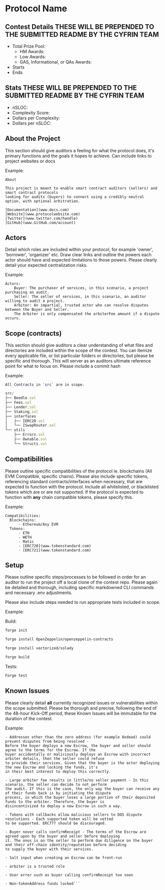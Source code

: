 # Protocol Name 

<!-- <br/>
<p align="center">
<img src="./logo.png" width="500" alt="Ditto">
</p>
<br/> --> 


## Contest Details **THESE WILL BE PREPENDED TO THE SUBMITTED README BY THE CYFRIN TEAM**

- Total Prize Pool: 
  - HM Awards: 
  - Low Awards: 
  - GAS, Informational, or QAs Awards:
- Starts 
- Ends 

## Stats **THESE WILL BE PREPENDED TO THE SUBMITTED README BY THE CYFRIN TEAM**
- nSLOC:
- Complexity Score:
- Dollars per Complexity:
- Dollars per nSLOC:

## About the Project

This section should give auditors a feeling for what the protocol does, it's primary functions and the goals it hopes to achieve. Can include links to project websites or docs

Example:

```
About

This project is meant to enable smart contract auditors (sellers) and smart contract protocols
looking for audits (buyers) to connect using a credibly neutral option, with optional arbitration.

[Documentation](www.docs.com)
[Website](www.protocolwebsite.com)
[Twitter](www.twitter.com/handle)
[GitHub](www.GitHub.com/account)
```

## Actors

Detail which roles are included within your protocol, for example 'owner', 'borrower', 'organizer' etc. Draw clear links and outline the powers each actor should have and expected limitations to those powers. Please clearly detail your expected centralization risks.

Example:

```
Actors:
    Buyer: The purchaser of services, in this scenario, a project purchasing an audit.
    Seller: The seller of services, in this scenario, an auditor willing to audit a project.
    Arbiter: An impartial, trusted actor who can resolve disputes between the Buyer and Seller.
    The Arbiter is only compensated the arbiterFee amount if a dispute occurs.
```

## Scope (contracts)

This section should give auditors a clear understanding of what files and directories are included within the scope of the contest. You can itemize every applicable file, or list particular folders or directories, but please be specific and thorough. This will server as an auditors ultimate reference point for what to focus on. Please include a commit hash

Example:
```
All Contracts in `src` are in scope.
```
```js
src/
├── Beedle.sol
├── Fees.sol
├── Lender.sol
├── Staking.sol
├── interfaces
│   ├── IERC20.sol
│   └── ISwapRouter.sol
└── utils
    ├── Errors.sol
    ├── Ownable.sol
    └── Structs.sol

```

## Compatibilities

Please outline specific compatibilities of the protocol ie. blockchains (All EVM Compatible, specific chains). Please also include specific tokens, referencing standard contracts/interfaces when necessary, that are expected to function with the protocol. Include all whitelisted, or blacklisted tokens which are or are not supported. If the protocol is expected to function with **any** chain compatible tokens, please specify this.

Example:

```
Compatibilities:
  Blockchains:
      - Ethereum/Any EVM
  Tokens:
      - ETH
      - WETH
      - Matic
      - [ERC720](www.tokenstandard.com)
      - [ERC721](www.tokenstandard.com)
```

## Setup

Please outline specific steps/processes to be followed in order for an auditor to run the project off a local clone of the contest repo. Please again be detailed and thorough, including specific markdowned CLI commands and necessary .env adjustments.

Please also include steps needed to run appropriate tests included in scope.

Example:

Build:
```bash
forge init

forge install OpenZeppelin/openzeppelin-contracts

forge install vectorized/solady

forge build
```

Tests:
```bash
Forge test
```

## Known Issues

Please clearly detail **all** currently recognized issues or vulnerabilities within the scope submitted. Please be thorough and precise, following the end of the 48-hour Kick-Off period, these Known Issues will be immutable for the duration of the contest.

Example:

```Known Issues:
- Addresses other than the zero address (for example 0xdead) could prevent disputes from being resolved -
Before the buyer deploys a new Escrow, the buyer and seller should  agree to the terms for the Escrow. If the
buyer accidentally or maliciously deploys an Escrow with incorrect arbiter details, then the seller could refuse
to provide their services. Given that the buyer is the actor deploying the new Escrow and locking the funds, it's
in their best interest to deploy this correctly.

- Large arbiter fee results in little/no seller payment - In this scenario, the seller can decide to not perform
the audit. If this is the case, the only way the buyer can receive any of their funds back is by initiating the dispute
process, in which the buyer loses a large portion of their deposited funds to the arbiter. Therefore, the buyer is
disincentivized to deploy a new Escrow in such a way.

- Tokens with callbacks allow malicious sellers to DOS dispute resolutions - Each supported token will be vetted
to be supported. ERC777 should be discouraged.

- Buyer never calls confirmReceipt - The terms of the Escrow are agreed upon by the buyer and seller before deploying
it. The onus is on the seller to perform due diligence on the buyer and their off-chain identity/reputation before deciding
to supply the buyer with their services.

- Salt input when creating an Escrow can be front-run

- arbiter is a trusted role

- User error such as buyer calling confirmReceipt too soon

- Non-tokenAddress funds locked```
